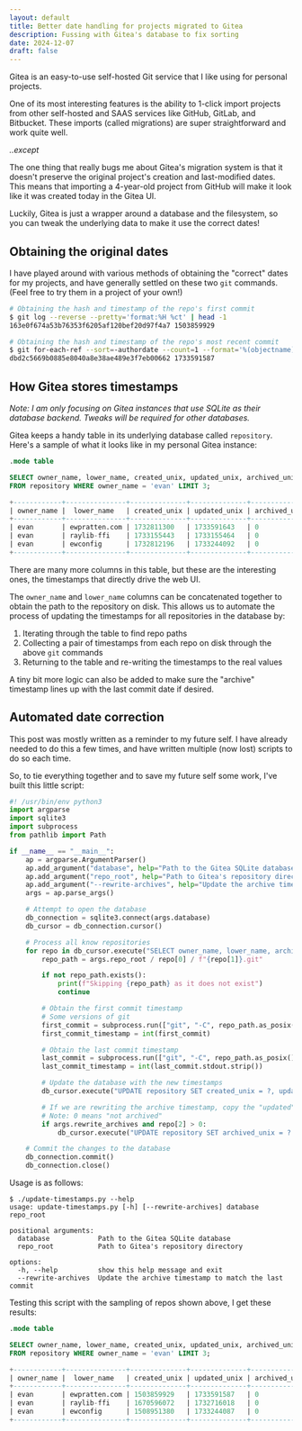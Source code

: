 ```yaml
---
layout: default
title: Better date handling for projects migrated to Gitea
description: Fussing with Gitea's database to fix sorting
date: 2024-12-07
draft: false
---
```


Gitea is an easy-to-use self-hosted Git service that I like using for personal projects.

One of its most interesting features is the ability to 1-click import projects from other self-hosted and SAAS services like GitHub, GitLab, and Bitbucket.
These imports (called migrations) are super straightforward and work quite well.

*..except*

The one thing that really bugs me about Gitea's migration system is that it doesn't preserve the original project's creation and last-modified dates.
This means that importing a 4-year-old project from GitHub will make it look like it was created today in the Gitea UI.

Luckily, Gitea is just a wrapper around a database and the filesystem, so you can tweak the underlying data to make it use the correct dates!

## Obtaining the original dates

I have played around with various methods of obtaining the "correct" dates for my projects, and have generally settled on these two `git` commands. (Feel free to try them in a project of your own!)

```sh
# Obtaining the hash and timestamp of the repo's first commit
$ git log --reverse --pretty='format:%H %ct' | head -1
163e0f674a53b76353f6205af120bef20d97f4a7 1503859929
```


```sh
# Obtaining the hash and timestamp of the repo's most recent commit
$ git for-each-ref --sort=-authordate --count=1 --format='%(objectname) %(authordate:unix)'
dbd2c5669b0885e8040a8e38ae489e3f7eb00662 1733591587
```

## How Gitea stores timestamps

*Note: I am only focusing on Gitea instances that use SQLite as their database backend. Tweaks will be required for other databases.*

Gitea keeps a handy table in its underlying database called `repository`. Here's a sample of what it looks like in my personal Gitea instance:

```sql
.mode table

SELECT owner_name, lower_name, created_unix, updated_unix, archived_unix 
FROM repository WHERE owner_name = 'evan' LIMIT 3;

+------------+---------------+--------------+--------------+---------------+
| owner_name |  lower_name   | created_unix | updated_unix | archived_unix |
+------------+---------------+--------------+--------------+---------------+
| evan       | ewpratten.com | 1732811300   | 1733591643   | 0             |
| evan       | raylib-ffi    | 1733155443   | 1733155464   | 0             |
| evan       | ewconfig      | 1732812196   | 1733244092   | 0             |
+------------+---------------+--------------+--------------+---------------+
```

There are many more columns in this table, but these are the interesting ones, the timestamps that directly drive the web UI.

The `owner_name` and `lower_name` columns can be concatenated together to obtain the path to the repository on disk.
This allows us to automate the process of updating the timestamps for all repositories in the database by:

1. Iterating through the table to find repo paths
2. Collecting a pair of timestamps from each repo on disk through the above `git` commands
3. Returning to the table and re-writing the timestamps to the real values

A tiny bit more logic can also be added to make sure the "archive" timestamp lines up with the last commit date if desired.

## Automated date correction

This post was mostly written as a reminder to my future self. I have already needed to do this a few times, and have written multiple (now lost) scripts to do so each time.

So, to tie everything together and to save my future self some work, I've built this little script:

```python
#! /usr/bin/env python3
import argparse
import sqlite3 
import subprocess
from pathlib import Path

if __name__ == "__main__":
    ap = argparse.ArgumentParser()
    ap.add_argument("database", help="Path to the Gitea SQLite database", type=Path)
    ap.add_argument("repo_root", help="Path to Gitea's repository directory", type=Path)
    ap.add_argument("--rewrite-archives", help="Update the archive timestamp to match the last commit", action="store_true")
    args = ap.parse_args()

    # Attempt to open the database
    db_connection = sqlite3.connect(args.database)
    db_cursor = db_connection.cursor()

    # Process all know repositories
    for repo in db_cursor.execute("SELECT owner_name, lower_name, archived_unix FROM repository").fetchall():
        repo_path = args.repo_root / repo[0] / f"{repo[1]}.git"

        if not repo_path.exists():
            print(f"Skipping {repo_path} as it does not exist")
            continue

        # Obtain the first commit timestamp
        # Some versions of git 
        first_commit = subprocess.run(["git", "-C", repo_path.as_posix(), "log", "--reverse", "--pretty=format:%ct"], capture_output=True, text=True).stdout.splitlines()[0]
        first_commit_timestamp = int(first_commit)

        # Obtain the last commit timestamp
        last_commit = subprocess.run(["git", "-C", repo_path.as_posix(), "for-each-ref", "--sort=-authordate", "--count=1", "--format=%(authordate:unix)"], capture_output=True, text=True)
        last_commit_timestamp = int(last_commit.stdout.strip())

        # Update the database with the new timestamps
        db_cursor.execute("UPDATE repository SET created_unix = ?, updated_unix = ? WHERE owner_name = ? AND lower_name = ?", (first_commit_timestamp, last_commit_timestamp, repo[0], repo[1]))

        # If we are rewriting the archive timestamp, copy the "updated" timestamp to the "archived" timestamp
        # Note: 0 means "not archived"
        if args.rewrite_archives and repo[2] > 0:
            db_cursor.execute("UPDATE repository SET archived_unix = ? WHERE owner_name = ? AND lower_name = ?", (last_commit_timestamp, repo[0], repo[1]))

    # Commit the changes to the database
    db_connection.commit()
    db_connection.close()
```

Usage is as follows:

```text
$ ./update-timestamps.py --help
usage: update-timestamps.py [-h] [--rewrite-archives] database repo_root

positional arguments:
  database            Path to the Gitea SQLite database
  repo_root           Path to Gitea's repository directory

options:
  -h, --help          show this help message and exit
  --rewrite-archives  Update the archive timestamp to match the last commit
```

Testing this script with the sampling of repos shown above, I get these results:

```sql
.mode table

SELECT owner_name, lower_name, created_unix, updated_unix, archived_unix 
FROM repository WHERE owner_name = 'evan' LIMIT 3;

+------------+---------------+--------------+--------------+---------------+
| owner_name |  lower_name   | created_unix | updated_unix | archived_unix |
+------------+---------------+--------------+--------------+---------------+
| evan       | ewpratten.com | 1503859929   | 1733591587   | 0             |
| evan       | raylib-ffi    | 1670596072   | 1732716018   | 0             |
| evan       | ewconfig      | 1508951380   | 1733244087   | 0             |
+------------+---------------+--------------+--------------+---------------+
```